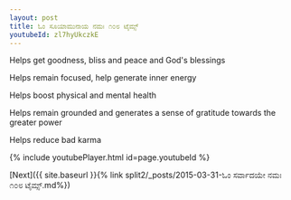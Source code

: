 ```yaml
---
layout: post
title: ಓಂ ಸೂಯಾಮುನಾಯ ನಮಃ ೧೦೮ ಟೈಮ್ಸ್
youtubeId: zl7hyUkczkE
---
```

 
 
Helps get goodness, bliss and peace and God's blessings
 
Helps remain focused, help generate inner energy 
 
Helps boost physical and mental health 
 
Helps remain grounded and generates a sense of gratitude towards the greater power 
 
Helps reduce bad karma
 
 
 
 


{% include youtubePlayer.html id=page.youtubeId %}
 
[Next]({{ site.baseurl }}{% link  split2/_posts/2015-03-31-ಓಂ ಸರ್ವಾದಯೇ ನಮಃ ೧೦೮ ಟೈಮ್ಸ್.md%})
 
